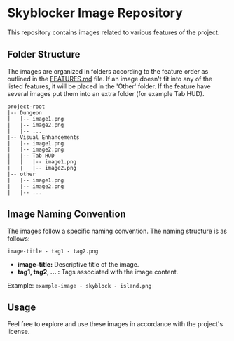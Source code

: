 # Skyblocker Image Repository

This repository contains images related to various features of the project.

## Folder Structure

The images are organized in folders according to the feature order as outlined in the [FEATURES.md](https://github.com/SkyblockerMod/Skyblocker/blob/master/FEATURES.md) file. If an image doesn't fit into any of the listed features, it will be placed in the 'Other' folder.
If the feature have several images put them into an extra folder (for example Tab HUD).
```
project-root
|-- Dungeon
|   |-- image1.png
|   |-- image2.png
|   |-- ...
|-- Visual Enhancements
|   |-- image1.png
|   |-- image2.png
|   |-- Tab HUD
|   |   |-- image1.png
|   |   |-- image2.png
|-- other
|   |-- image1.png
|   |-- image2.png
|   |-- ...
```

## Image Naming Convention

The images follow a specific naming convention. The naming structure is as follows:
```
image-title - tag1 - tag2.png
```

- **image-title:** Descriptive title of the image.
- **tag1, tag2, ... :** Tags associated with the image content.

Example: `example-image - skyblock - island.png`

## Usage

Feel free to explore and use these images in accordance with the project's license.
